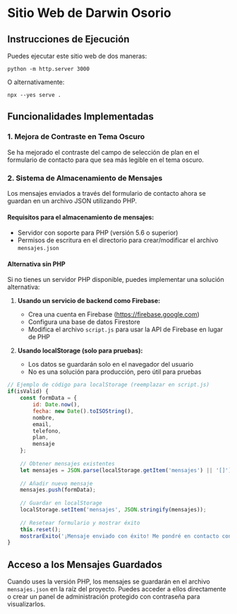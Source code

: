 # Sitio Web de Darwin Osorio

## Instrucciones de Ejecución

Puedes ejecutar este sitio web de dos maneras:

```
python -m http.server 3000
```

O alternativamente:

```
npx --yes serve .
```

## Funcionalidades Implementadas

### 1. Mejora de Contraste en Tema Oscuro
Se ha mejorado el contraste del campo de selección de plan en el formulario de contacto para que sea más legible en el tema oscuro.

### 2. Sistema de Almacenamiento de Mensajes

Los mensajes enviados a través del formulario de contacto ahora se guardan en un archivo JSON utilizando PHP.

#### Requisitos para el almacenamiento de mensajes:
- Servidor con soporte para PHP (versión 5.6 o superior)
- Permisos de escritura en el directorio para crear/modificar el archivo `mensajes.json`

#### Alternativa sin PHP
Si no tienes un servidor PHP disponible, puedes implementar una solución alternativa:

1. **Usando un servicio de backend como Firebase:**
   - Crea una cuenta en Firebase (https://firebase.google.com)
   - Configura una base de datos Firestore
   - Modifica el archivo `script.js` para usar la API de Firebase en lugar de PHP

2. **Usando localStorage (solo para pruebas):**
   - Los datos se guardarán solo en el navegador del usuario
   - No es una solución para producción, pero útil para pruebas

```javascript
// Ejemplo de código para localStorage (reemplazar en script.js)
if(isValid) {
    const formData = {
        id: Date.now(),
        fecha: new Date().toISOString(),
        nombre,
        email,
        telefono,
        plan,
        mensaje
    };
    
    // Obtener mensajes existentes
    let mensajes = JSON.parse(localStorage.getItem('mensajes') || '[]');
    
    // Añadir nuevo mensaje
    mensajes.push(formData);
    
    // Guardar en localStorage
    localStorage.setItem('mensajes', JSON.stringify(mensajes));
    
    // Resetear formulario y mostrar éxito
    this.reset();
    mostrarExito('¡Mensaje enviado con éxito! Me pondré en contacto contigo pronto.');
}
```

## Acceso a los Mensajes Guardados

Cuando uses la versión PHP, los mensajes se guardarán en el archivo `mensajes.json` en la raíz del proyecto. Puedes acceder a ellos directamente o crear un panel de administración protegido con contraseña para visualizarlos.

 